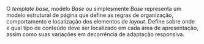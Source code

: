 O *template base*, modelo *Base* ou simplesmente *Base* representa um modelo estrutural de página que define as regras de organização, comportamento e localização dos elementos de *layout*. Define sobre onde e qual tipo de conteúdo deve ser localizado em cada área de apresentação, assim como suas variações em decorrência de adaptação responsiva.
